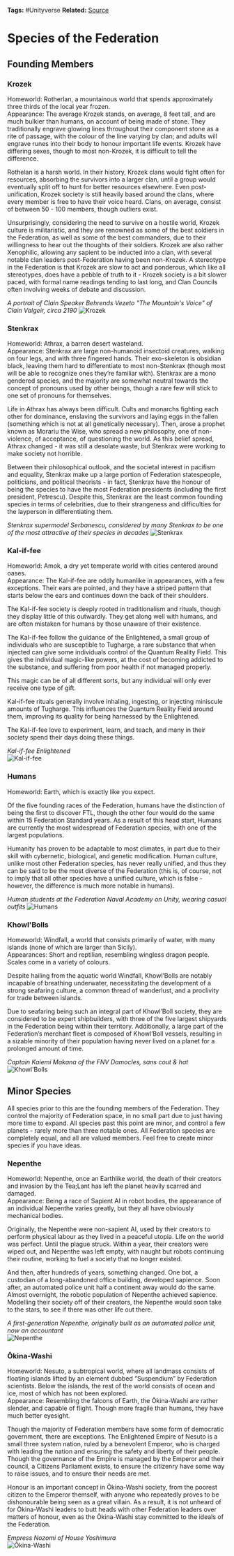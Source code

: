 **Tags:** #Unityverse
**Related:** 
[Source](https://docs.google.com/document/d/1KkHwW-YD19A-c88NFjsFXmTL6HerrlEJsZhzd7Jgi_8/edit?usp=sharing)
# Species of the Federation
## Founding Members
### Krozek
Homeworld: Rotherlan, a mountainous world that spends approximately three thirds of the local year frozen.  
Appearance: The average Krozek stands, on average, 8 feet tall, and are much bulkier than humans, on account of being made of stone. They traditionally engrave glowing lines throughout their component stone as a rite of passage, with the colour of the line varying by clan; and adults will engrave runes into their body to honour important life events. Krozek have differing sexes, though to most non-Krozek, it is difficult to tell the difference.  
  
Rothelan is a harsh world. In their history, Krozek clans would fight often for resources, absorbing the survivors into a larger clan, until a group would eventually split off to hunt for better resources elsewhere. Even post-unification, Krozek society is still heavily based around the clans, where every member is free to have their voice heard. Clans, on average, consist of between 50 - 100 members, though outliers exist.  
  
Unsurprisingly, considering the need to survive on a hostile world, Krozek culture is militaristic, and they are renowned as some of the best soldiers in the Federation, as well as some of the best commanders, due to their willingness to hear out the thoughts of their soldiers. Krozek are also rather Xenophilic, allowing any sapient to be inducted into a clan, with several notable clan leaders post-Federation having been non-Krozek. A stereotype in the Federation is that Krozek are slow to act and ponderous, which like all stereotypes, does have a pebble of truth to it - Krozek society is a bit slower paced, with formal name readings tending to last long, and Clan Councils often involving weeks of debate and discussion.  
  
*A portrait of Clain Speaker Behrends Vezeto "The Mountain's Voice" of Clain Valgeir, circa 2190*
![Krozek](https://lh4.googleusercontent.com/W3KBo_yDWxv_T5RkTGho0fKh1yjiQdFwRNWv9XpDjI978SULexxzqE2TJ0D8wlvpApdTEPRgoKfO0afUY6V01MZVRZPJcG4ZAlIbGbZcKQc0Aj2QB8pzmNDLFkjnc-_UtVicDeaf=s0)
### Stenkrax
Homeworld: Athrax, a barren desert wasteland.  
Appearance: Stenkrax are large non-humanoid insectoid creatures, walking on four legs, and with three fingered hands. Their exo-skeleton is obsidian black, leaving them hard to differentiate to most non-Stenkrax (though most will be able to recognize ones they’re familiar with). Stenkrax are a mono gendered species, and the majority are somewhat neutral towards the concept of pronouns used by other beings, though a rare few will stick to one set of pronouns for themselves.  
  
Life in Athrax has always been difficult. Cults and monarchs fighting each other for dominance, enslaving the survivors and laying eggs in the fallen (something which is not at all genetically necessary). Then, arose a prophet known as Morariu the Wise, who spread a new philosophy, one of non-violence, of acceptance, of questioning the world. As this belief spread, Athrax changed - it was still a desolate waste, but Stenkrax were working to make society not horrible.  
  
Between their philosophical outlook, and the societal interest in pacifism and equality, Stenkrax make up a large portion of Federation statespeople, politicians, and political theorists - in fact, Stenkrax have the honour of being the species to have the most Federation presidents (including the first president, Petrescu). Despite this, Stenkrax are the least common founding species in terms of celebrities, due to their strangeness and difficulties for the layperson in differentiating them.  
  
*Stenkrax supermodel Serbanescu, considered by many Stenkrax to be one of the most attractive of their species in decades*
![Stenkrax](https://lh3.googleusercontent.com/ZP4fRilCqJJ78--VhmVnhy-IxAOj51HfiJX-jNVs3V8O0Jqz173RHMfgfQTsWc7mYZrRScp8pFKQ9-8-WRjXovdiuUdi5APImvKMRx6-teljDK86TTJA3apezA03bEFFogA4Chrz=s0)
### Kal-if-fee
Homeworld: Amok, a dry yet temperate world with cities centered around oases.  
Appearance: The Kal-if-fee are oddly humanlike in appearances, with a few exceptions. Their ears are pointed, and they have a striped pattern that starts below the ears and continues down the back of their shoulders.  
  
The Kal-if-fee society is deeply rooted in traditionalism and rituals, though they display little of this outwardly. They get along well with humans, and are often mistaken for humans by those unaware of their existence.  
  
The Kal-if-fee follow the guidance of the Enlightened, a small group of individuals who are susceptible to Tugharge, a rare substance that when injected can give some individuals control of the Quantum Reality Field. This gives the individual magic-like powers, at the cost of becoming addicted to the substance, and suffering from poor health if not managed properly.  
  
This magic can be of all different sorts, but any individual will only ever receive one type of gift.  
  
Kal-if-fee rituals generally involve inhaling, ingesting, or injecting miniscule amounts of Tugharge. This influences the Quantum Reality Field around them, improving its quality for being harnessed by the Enlightened.  
  
The Kal-if-fee love to experiment, learn, and teach, and many in their society spend their days doing these things.  
  
*Kal-if-fee Enlightened*  
![Kal-if-fee](https://lh4.googleusercontent.com/OKKGNlHWzwIoHo857HEOH1Mvx4xfGR7p2Ovdferfv-AILrZ3AEUEKLab_RI10g27oJbKqEaX7uM2yQ8Ep4L4oGm7Dg5MUB6AmSoFvtuUECekygb4_vwef8mBzuWBUD36R_jg6MlV=s0)
### Humans
Homeworld: Earth, which is exactly like you expect.  
  
Of the five founding races of the Federation, humans have the distinction of being the first to discover FTL, though the other four would do the same within 15 Federation Standard years. As a result of this head start, Humans are currently the most widespread of Federation species, with one of the largest populations.  
  
Humanity has proven to be adaptable to most climates, in part due to their skill with cybernetic, biological, and genetic modification. Human culture, unlike most other Federation species, has never really unified, and thus they can be said to be the most diverse of the Federation (this is, of course, not to imply that all other species have a unified culture, which is false - however, the difference is much more notable in humans).  
  
  *Human students at the Federation Naval Academy on Unity, wearing casual outfits*
![Humans](https://lh5.googleusercontent.com/2o-new9yHF1V5uXG5OJITcxdEYq0GYeS83blDP8-KQEJ6Gf5mdhpW_eoiHzEoZJhtvQeqw1szUONpd4MB9T5EEP6hZ4p6hOrXgU2pTBMEs0l4emwu1WRjaScQQ4s7sQu95P2EIFJ=s0)
### Khowl'Bolls
Homeworld: Windfall, a world that consists primarily of water, with many islands (none of which are larger than Sicily).  
Appearances: Short and reptilian, resembling wingless dragon people. Scales come in a variety of colours.  
  
Despite hailing from the aquatic world Windfall, Khowl’Bolls are notably incapable of breathing underwater, necessitating the development of a strong seafaring culture, a common thread of wanderlust, and a proclivity for trade between islands.  
  
Due to seafaring being such an integral part of Khowl’Boll society, they are considered to be expert shipbuilders, with three of the five largest shipyards in the Federation being within their territory. Additionally, a large part of the Federation’s merchant fleet is composed of Khowl’Boll vessels, resulting in a sizable minority of their population having never lived on a planet for a prolonged amount of time.
  
*Captain Kaiemi Makana of the FNV Damocles, sans cout & hat*
![Khowl'Bolls](https://lh3.googleusercontent.com/BWQkI4uJFKzbuwF4nxQH5i9bNbtx3pI1MGSogJh3ca1W7uVEG_xE_YTj0URS36s9axpLNwMhegDYGY1tZ41ZZk849zVWYCKexpzeOxT5DsraKQbnya4tPPe2BNiSghJn9hWqFbUs=s0)
## Minor Species
All species prior to this are the founding members of the Federation. They control the majority of Federation space, in no small part due to just having more time to expand. All species past this point are minor, and control a few planets - rarely more than three notable ones. All Federation species are completely equal, and all are valued members. Feel free to create minor species if you have ideas.
### Nepenthe
Homeworld: Nepenthe, once an Earthlike world, the death of their creators and invasion by the Tea;Lant has left the planet heavily scarred and damaged.  
Appearance: Being a race of Sapient AI in robot bodies, the appearance of an individual Nepenthe varies greatly, but they all have obviously mechanical bodies.  
  
Originally, the Nepenthe were non-sapient AI, used by their creators to perform physical labour as they lived in a peaceful utopia. Life on the world was perfect. Until the plague struck. Within a year, their creators were wiped out, and Nepenthe was left empty, with naught but robots continuing their routine, working to fuel a society that no longer existed.  
  
And then, after hundreds of years, something changed. One bot, a custodian of a long-abandoned office building, developed sapience. Soon after, an automated police unit half a continent away would do the same. Almost overnight, the robotic population of Nepenthe achieved sapience. Modelling their society off of their creators, the Nepenthe would soon take to the stars, to see if there was other life out there.  
  
*A first-generation Nepenthe, originally built as an automated police unit, now an accountant*  
![Nepenthe](https://lh3.googleusercontent.com/SDEXYIGsmaJ3S_5ZnZnFZwwhd9ApszBTKeI-h29A-awW460RUOVIEOkDVBwzSIvwRr5n-KK-g4VsbufrYSgKAvBPCzH15JqJty-VvmZGkSKbNTsf9fjX-xAmu71rxZhwCexAG4oV=s0)
### Ōkina-Washi
Homeworld: Nesuto, a subtropical world, where all landmass consists of floating islands lifted by an element dubbed “Suspendium” by Federation scientists. Below the islands, the rest of the world consists of ocean and ice, most of which has not been explored.  
Appearance: Resembling the falcons of Earth, the Ōkina-Washi are rather slender, and capable of flight. Though more fragile than humans, they have much better eyesight.  
  
Though the majority of Federation members have some form of democratic government, there are exceptions. The Enlightened Empire of Nesuto is a small three system nation, ruled by a benevolent Emperor, who is charged with leading the nation and ensuring the safety and liberty of their people. Though the governance of the Empire is managed by the Emperor and their council, a Citizens Parliament exists, to ensure the citizenry have some way to raise issues, and to ensure their needs are met.  
  
Honour is an important concept in Ōkina-Washi society, from the poorest citizen to the Emperor themself, with anyone who repeatedly proves to be dishonourable being seen as a great villain. As a result, it is not unheard of for Ōkina-Washi leaders to butt heads with other Federation leaders over matters of honour, even as the Ōkina-Washi stay committed to the ideals of the Federation.  
  
*Empress Nozomi of House Yoshimura*  
![Ōkina-Washi](https://lh3.googleusercontent.com/geBJxki4x9b0OiassQQ_Hl7f5mXpmVYcuGDkr_gBIBJbQ-orhVcLVeperkFKJQnDKQv0eCgDFKomQAH3AOMKZd6b-U5pR4zvs-XDRbw6j7eAdVZMQtyRkSANiyl1_EyQzQ95H2WZ=s0)
